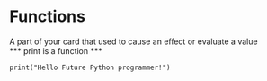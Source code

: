 # Functions
A part of your card that used to cause an effect or evaluate a value  
***  print is a function ***
```` 
print("Hello Future Python programmer!")  

````